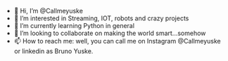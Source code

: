 - 👋 Hi, I’m @Callmeyuske
- 👀 I’m interested in Streaming, IOT, robots and crazy projects
- 🌱 I’m currently learning Python in general
- 💞️ I’m looking to collaborate on making the world smart...somehow
- 📫 How to reach me: well, you can call me on Instagram @Callmeyuske or linkedin as Bruno Yuske.

<!---
Callmeyuske/Callmeyuske is a ✨ special ✨ repository because its `README.md` (this file) appears on your GitHub profile.
You can click the Preview link to take a look at your changes.
--->
